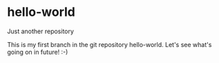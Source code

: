# hello-world
Just another repository

This is my first branch in the git repository hello-world. Let's see what's going on in future! :-)

